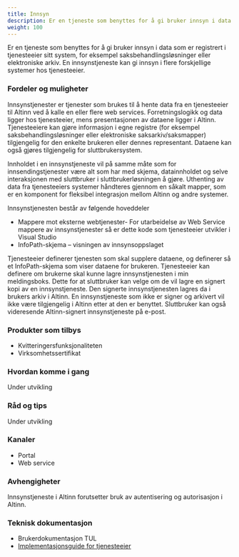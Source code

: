 ```yaml
---
title: Innsyn
description: Er en tjeneste som benyttes for å gi bruker innsyn i data som er registrert i tjenesteeier sitt system, for eksempel saksbehandlingsløsninger eller elektroniske arkiv.
weight: 100
---
```


Er en tjeneste som benyttes for å gi bruker innsyn i data som er registrert i tjenesteeier sitt system, for eksempel saksbehandlingsløsninger eller elektroniske arkiv.
En innsynstjeneste kan gi innsyn i flere forskjellige systemer hos tjenesteeier.


### Fordeler og muligheter
Innsynstjenester er tjenester som brukes til å hente data fra en tjenesteeier til Altinn ved å kalle en eller flere web services.
Forretningslogikk og data ligger hos tjenesteeier, mens presentasjonen av dataene ligger i Altinn.
Tjenesteeiere kan gjøre informasjon i egne registre (for eksempel saksbehandlingsløsninger eller elektroniske saksarkiv/saksmapper)
tilgjengelig for den enkelte brukeren eller dennes representant. Dataene kan også gjøres tilgjengelig for sluttbrukersystem.

Innholdet i en innsynstjeneste vil på samme måte som for innsendingstjenester være alt som har med skjema,
datainnholdet og selve interaksjonen med sluttbruker i sluttbrukerløsningen å gjøre.
Uthenting av data fra tjenesteeiers systemer håndteres gjennom en såkalt mapper, som er en komponent for fleksibel integrasjon mellom Altinn og andre systemer.

Innsynstjenesten består av følgende hoveddeler

 - Mappere mot eksterne webtjenester- For utarbeidelse av Web Service mappere av innsynstjenester så er dette kode som tjenesteeier utvikler i Visual Studio
 - InfoPath-skjema – visningen av innsynsoppslaget

Tjenesteeier definerer tjenesten som skal supplere dataene, og definerer så et InfoPath-skjema som viser dataene for brukeren.
Tjenesteeier kan definere om brukerne skal kunne lagre innsynstjenesten i min meldingsboks.
Dette for at sluttbruker kan velge om de vil lagre en signert kopi av en innsynstjeneste.
Den signerte innsynstjenesten lagres da i brukers arkiv i Altinn. En innsynstjeneste som ikke er signer og arkivert vil ikke være tilgjengelig i Altinn etter at den er benyttet.
Sluttbruker kan også videresende Altinn-signert innsynstjeneste på e-post.



### Produkter som tilbys
 - Kvitteringersfunksjonaliteten
 - Virksomhetssertifikat

### Hvordan komme i gang
Under utvikling

### Råd og tips
Under utvikling

### Kanaler
 - Portal
 - Web service

### Avhengigheter
Innsynstjeneste i Altinn forutsetter bruk av autentisering og autorisasjon i Altinn.

### Teknisk dokumentasjon
 - Brukerdokumentasjon TUL
 - [Implementasjonsguide for tjenesteeier](/docs/guides/tjenesteeier/implementasjonsguide/)